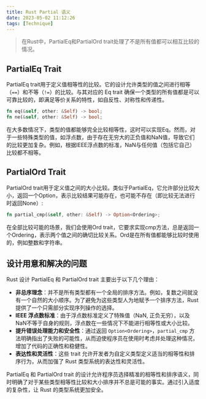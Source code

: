 ```yaml
---
title: Rust Partial 语义
date: 2023-05-02 11:12:26
tags: [Technique]
---
```


> 在Rust中，PartialEq和PartialOrd trait处理了不是所有值都可以相互比较的情况。

## PartialEq Trait

PartialEq trait用于定义值相等性的比较。它的设计允许类型的值之间进行相等（`==`）和不等（`!=`）的比较。与其对应的 Eq trait 确保一个类型的所有值都是可以可靠比较的，即满足等价关系的特性，如自反性、对称性和传递性。

```rust
fn eq(&self, other: &Self) -> bool;
fn ne(&self, other: &Self) -> bool;
```

在大多数情况下，类型的值都能够完全比较相等性，这时可以实现Eq。然而，对于一些特殊类型的值，如浮点数，由于存在无穷大的正负值和NaN值，导致它们的比较更加复杂。例如，根据IEEE浮点数的标准，NaN与任何值（包括它自己）比较都不相等。

## PartialOrd Trait

PartialOrd trait用于定义值之间的大小比较。类似于PartialEq，它允许部分比较大小，返回一个Option，表示比较结果可能存在，也可能不存在（即比较无法进行时返回None）:

```rust
fn partial_cmp(&self, other: &Self) -> Option<Ordering>;
```

在全部比较可能的场景，我们会使用Ord trait，它要求实现cmp方法，总是返回一个Ordering，表示两个值之间的确切比较关系。Ord是在所有值都能够比较时使用的，例如整数和字符串。

## 设计用意和解决的问题

Rust 设计 PartialEq 和 PartialOrd trait 主要出于以下几个理由：

- **非总序理念**：并不是所有类型都有一个全局的排序方法。例如，复数之间就没有一个自然的大小顺序。为了避免为这些类型人为地赋予一个排序方法，Rust 提供了一个只需部分实现序列操作的选择。
- **IEEE 浮点数标准**：由于浮点数标准定义了特殊值（NaN, 正负无穷），以及NaN不等于自身的规则，浮点数在一些情况下不能进行相等性或大小比较。
- **提升错误处理能力和安全性**：通过返回 `Option<Ordering>`，`partial_cmp` 方法明确指出了失败的可能性，从而迫使程序员在使用时考虑并处理这种情况，增加了代码的正确性和稳健性。
- **表达性和灵活性**：这些 trait 允许开发者为自定义类型定义适当的相等性和排序行为，从而加强了 Rust 类型系统的表达性和灵活性。

PartialEq 和 PartialOrd trait 的设计允许程序员选择精准的相等性和排序语义，同时明确了对于某些类型相等性比较和大小排序并不总是可能的事实。通过引入适度的复杂性，让 Rust 的类型系统更加安全。
